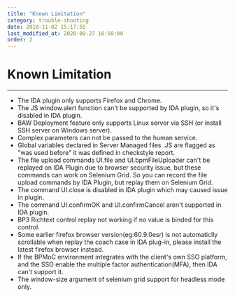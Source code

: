 ```yaml
---
title: "Known Limitation"
category: trouble-shooting
date: 2018-11-02 15:17:55
last_modified_at: 2020-09-27 16:50:00
order: 2
---
```


# Known Limitation
***

- The IDA plugin only supports Firefox and Chrome.
- The JS window.alert function can't be supported by IDA plugin, so it's disabled in IDA plugin.
- BAW Deployment feature only supports Linux server via SSH (or install SSH server on Windows server).
- Complex parameters can not be passed to the human service.
- Global variables declared in Server Managed files .JS are flagged as "was used before" it was defined in checkstyle report.
- The file upload commands UI.file and UI.bpmFileUploader can't be replayed on IDA Plugin due to browser security issue, but these commands can work on Selenium Grid. So you can record the file upload commands by IDA Plugin, but replay them on Selenium Grid.
- The command UI.close is disabled in IDA plugin which may caused issue in plugin.
- The command UI.confirmOK and UI.confirmCancel aren't supported in IDA plugin.
- BP3 Richtext control replay not working if no value is binded for this control.   
- Some earlier firefox browser version(eg:60.9.0esr) is not automaticlly scrollable when replay the coach case in IDA plug-in, please install the latest firefox browser instead. 
- If the BPMoC environment integrates with the client's own SSO platform, and the SSO enable the multiple factor authentication(MFA), then IDA can't support it.
- The window-size argument of selenium grid support for headless mode only.
